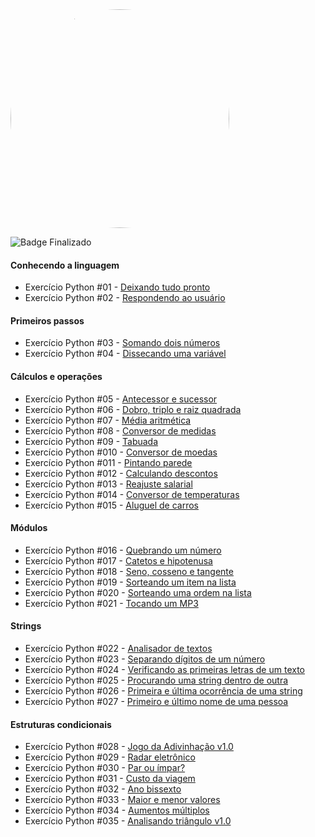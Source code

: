 <img id = 'mundo1' src="https://www.cursoemvideo.com/wp-content/uploads/bb-plugin/cache/Python3%E2%80%93Mundo1-circle.png" alt="Minha Figura" height = 350>

<style>
    #mundo1 {
        border-radius: 50%
    }
</style>

![Badge Finalizado](https://img.shields.io/badge/Finalizado-9%20de%20dezembro%20de%202021-green)
#### Conhecendo a linguagem

- Exercício Python #01 - [Deixando tudo pronto](./ex001.py)
- Exercício Python #02 - [Respondendo ao usuário](./ex002.py)

#### Primeiros passos

- Exercício Python #03 - [Somando dois números](./ex003.py)
- Exercício Python #04 - [Dissecando uma variável](./ex004.py)


#### Cálculos e operações

- Exercício Python #05 - [Antecessor e sucessor](./ex005.py)
- Exercício Python #06 - [Dobro, triplo e raiz quadrada](./ex006.py)
- Exercício Python #07 - [Média aritmética](./ex007.py)
- Exercício Python #08 - [Conversor de medidas](./ex008.py)
- Exercício Python #09 - [Tabuada](./ex009.py)
- Exercício Python #010 - [Conversor de moedas](./ex010.py)
- Exercício Python #011 - [Pintando parede](./ex011.py)
- Exercício Python #012 - [Calculando descontos](./ex012.py)
- Exercício Python #013 - [Reajuste salarial](./ex013.py)
- Exercício Python #014 - [Conversor de temperaturas](./ex014.py)
- Exercício Python #015 - [Aluguel de carros](./ex015.py)

#### Módulos

- Exercício Python #016 - [Quebrando um número](./ex016.py)
- Exercício Python #017 - [Catetos e hipotenusa](./ex017.py)
- Exercício Python #018 - [Seno, cosseno e tangente](./ex018.py)
- Exercício Python #019 - [Sorteando um item na lista](./ex019.py)
- Exercício Python #020 - [Sorteando uma ordem na lista](./ex020.py)
- Exercício Python #021 - [Tocando um MP3](./ex021.py)

#### Strings

- Exercício Python #022 - [Analisador de textos](./ex022.py)
- Exercício Python #023 - [Separando dígitos de um número](./ex023.py)
- Exercício Python #024 - [Verificando as primeiras letras de um texto](./ex024.py)
- Exercício Python #025 - [Procurando uma string dentro de outra](./ex025.py)
- Exercício Python #026 - [Primeira e última ocorrência de uma string](./ex026.py)
- Exercício Python #027 - [Primeiro e último nome de uma pessoa](./ex027.py)

#### Estruturas condicionais

- Exercício Python #028 - [Jogo da Adivinhação v1.0](./ex028.py)
- Exercício Python #029 - [Radar eletrônico](./ex029.py)
- Exercício Python #030 - [Par ou ímpar?](./ex030.py)
- Exercício Python #031 - [Custo da viagem](./ex031.py)
- Exercício Python #032 - [Ano bissexto](./ex032.py)
- Exercício Python #033 - [Maior e menor valores](./ex033.py)
- Exercício Python #034 - [Aumentos múltiplos](./ex034.py)
- Exercício Python #035 - [Analisando triângulo v1.0](./ex035.py)
